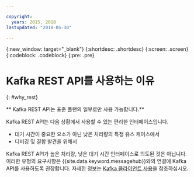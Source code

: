 ```yaml
---

copyright:
  years: 2015, 2018
lastupdated: "2018-05-30"

---
```


{:new_window: target="_blank"}
{:shortdesc: .shortdesc}
{:screen: .screen}
{:codeblock: .codeblock}
{:pre: .pre}

# Kafka REST API를 사용하는 이유
{: #why_rest}

** Kafka REST API는 표준 플랜의 일부로만 사용 가능합니다.**
<br/>

Kafka REST API는 다음 상황에서 사용할 수 있는 편리한 인터페이스입니다.

* 대기 시간이 중요한 요소가 아닌 낮은 처리량의 특정 유스 케이스에서
* 디버깅 및 결함 발견을 위해서

Kafka REST API가 높은 처리량, 낮은 대기 시간 인터페이스로 의도된 것은 아닙니다. 이러한 유형의 요구사항은 {{site.data.keyword.messagehub}}와의 연결에 Kafka API를 사용하도록 권장합니다. 자세한 정보는 [Kafka 클라이언트 사용](/docs/services/MessageHub/messagehub050.html#kafka_using)을 참조하십시오.


